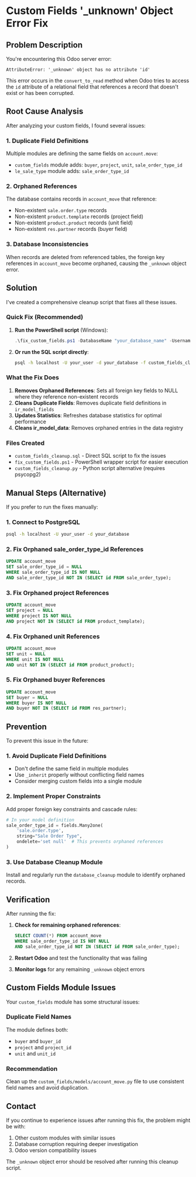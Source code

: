 # Custom Fields '_unknown' Object Error Fix

## Problem Description

You're encountering this Odoo server error:

```
AttributeError: '_unknown' object has no attribute 'id'
```

This error occurs in the `convert_to_read` method when Odoo tries to access the `id` attribute of a relational field that references a record that doesn't exist or has been corrupted.

## Root Cause Analysis

After analyzing your custom fields, I found several issues:

### 1. Duplicate Field Definitions
Multiple modules are defining the same fields on `account.move`:
- `custom_fields` module adds: `buyer`, `project`, `unit`, `sale_order_type_id`
- `le_sale_type` module adds: `sale_order_type_id`

### 2. Orphaned References
The database contains records in `account_move` that reference:
- Non-existent `sale.order.type` records
- Non-existent `product.template` records (project field)
- Non-existent `product.product` records (unit field)
- Non-existent `res.partner` records (buyer field)

### 3. Database Inconsistencies
When records are deleted from referenced tables, the foreign key references in `account_move` become orphaned, causing the `_unknown` object error.

## Solution

I've created a comprehensive cleanup script that fixes all these issues.

### Quick Fix (Recommended)

1. **Run the PowerShell script** (Windows):
   ```powershell
   .\fix_custom_fields.ps1 -DatabaseName "your_database_name" -Username "your_db_user"
   ```

2. **Or run the SQL script directly**:
   ```bash
   psql -h localhost -U your_user -d your_database -f custom_fields_cleanup.sql
   ```

### What the Fix Does

1. **Removes Orphaned References**: Sets all foreign key fields to NULL where they reference non-existent records
2. **Cleans Duplicate Fields**: Removes duplicate field definitions in `ir_model_fields`
3. **Updates Statistics**: Refreshes database statistics for optimal performance
4. **Cleans ir_model_data**: Removes orphaned entries in the data registry

### Files Created

- `custom_fields_cleanup.sql` - Direct SQL script to fix the issues
- `fix_custom_fields.ps1` - PowerShell wrapper script for easier execution
- `custom_fields_cleanup.py` - Python script alternative (requires psycopg2)

## Manual Steps (Alternative)

If you prefer to run the fixes manually:

### 1. Connect to PostgreSQL
```bash
psql -h localhost -U your_user -d your_database
```

### 2. Fix Orphaned sale_order_type_id References
```sql
UPDATE account_move 
SET sale_order_type_id = NULL 
WHERE sale_order_type_id IS NOT NULL 
AND sale_order_type_id NOT IN (SELECT id FROM sale_order_type);
```

### 3. Fix Orphaned project References
```sql
UPDATE account_move 
SET project = NULL 
WHERE project IS NOT NULL 
AND project NOT IN (SELECT id FROM product_template);
```

### 4. Fix Orphaned unit References
```sql
UPDATE account_move 
SET unit = NULL 
WHERE unit IS NOT NULL 
AND unit NOT IN (SELECT id FROM product_product);
```

### 5. Fix Orphaned buyer References
```sql
UPDATE account_move 
SET buyer = NULL 
WHERE buyer IS NOT NULL 
AND buyer NOT IN (SELECT id FROM res_partner);
```

## Prevention

To prevent this issue in the future:

### 1. Avoid Duplicate Field Definitions
- Don't define the same field in multiple modules
- Use `_inherit` properly without conflicting field names
- Consider merging custom fields into a single module

### 2. Implement Proper Constraints
Add proper foreign key constraints and cascade rules:

```python
# In your model definition
sale_order_type_id = fields.Many2one(
    'sale.order.type', 
    string="Sale Order Type", 
    ondelete='set null'  # This prevents orphaned references
)
```

### 3. Use Database Cleanup Module
Install and regularly run the `database_cleanup` module to identify orphaned records.

## Verification

After running the fix:

1. **Check for remaining orphaned references**:
   ```sql
   SELECT COUNT(*) FROM account_move 
   WHERE sale_order_type_id IS NOT NULL 
   AND sale_order_type_id NOT IN (SELECT id FROM sale_order_type);
   ```

2. **Restart Odoo** and test the functionality that was failing

3. **Monitor logs** for any remaining `_unknown` object errors

## Custom Fields Module Issues

Your `custom_fields` module has some structural issues:

### Duplicate Field Names
The module defines both:
- `buyer` and `buyer_id`
- `project` and `project_id`  
- `unit` and `unit_id`

### Recommendation
Clean up the `custom_fields/models/account_move.py` file to use consistent field names and avoid duplication.

## Contact

If you continue to experience issues after running this fix, the problem might be with:
1. Other custom modules with similar issues
2. Database corruption requiring deeper investigation
3. Odoo version compatibility issues

The `_unknown` object error should be resolved after running this cleanup script.
